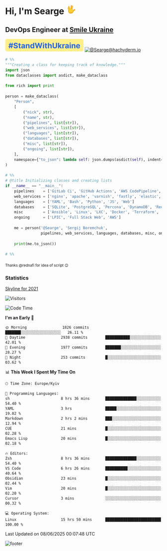 # Hi, I'm Searge <img src="images/vulcan.webp" style="display: inline-block; margin: 0; height: 2rem" alt="Vulcan salute" />

## DevOps Engineer at [Smile Ukraine](https://smile-ukraine.com/en)

[![Stand With Ukraine](https://raw.githubusercontent.com/vshymanskyy/StandWithUkraine/main/badges/StandWithUkraine.svg)](https://stand-with-ukraine.pp.ua)
<a rel="me" href="https://hachyderm.io/@Searge">![@Searge@hachyderm.io](https://img.shields.io/badge/-@Searge-%232B90D9?logo=mastodon&logoColor=white)</a>

```python
# %%
"""Creating a class for keeping track of knowledge."""
import json
from dataclasses import asdict, make_dataclass

from rich import print

person = make_dataclass(
    "Person",
    [
        ("nick", str),
        ("name", str),
        ("pipelines", list[str]),
        ("web_services", list[str]),
        ("languages", list[str]),
        ("databases", list[str]),
        ("misc", list[str]),
        ("ongoing", list[str]),
    ],
    namespace={"to_json": lambda self: json.dumps(asdict(self), indent=4)},
)

# %%
# @title Initializing classes and creating lists
if __name__ == "__main__":
    pipelines    = ['GitLab Ci', 'GitHub Actions', 'AWS CodePipeline', 'Jenkins']
    web_services = ['nginx', 'apache', 'varnish', 'fastly', 'elastic', 'solr']
    languages    = ['YAML', 'Bash', 'Python', 'JS', 'Web']
    databases    = ['SQLite', 'PostgreSQL', 'Percona', 'DynamoDB', 'Redis']
    misc         = ['Ansible', 'Linux', 'LXC', 'Docker', 'Terraform', 'AWS']
    ongoing      = ['LPIC', 'Full Stack Web', 'AWS']

    me = person('@Searge', 'Sergij Boremchuk',
                pipelines, web_services, languages, databases, misc, ongoing)

    print(me.to_json())

# %%

```

<sub>Thanks @rednafi for idea of script :wink:</sub>

### Statistics

[Skyline for 2021](https://skyline.github.com/Searge/2021)

![Visitors](https://komarev.com/ghpvc/?username=searge&label=Profile%20views&color=0e75b6&style=flat) 
<!--START_SECTION:waka-->
![Code Time](http://img.shields.io/badge/Code%20Time-3%2C422%20hrs%2039%20mins-blue)

**I'm an Early 🐤** 

```text
🌞 Morning                1826 commits        ███████░░░░░░░░░░░░░░░░░░   26.11 % 
🌆 Daytime                2938 commits        ███████████░░░░░░░░░░░░░░   42.01 % 
🌃 Evening                1977 commits        ███████░░░░░░░░░░░░░░░░░░   28.27 % 
🌙 Night                  253 commits         █░░░░░░░░░░░░░░░░░░░░░░░░   03.62 % 
```


📊 **This Week I Spent My Time On** 

```text
🕑︎ Time Zone: Europe/Kyiv

💬 Programming Languages: 
sh                       8 hrs 36 mins       ██████████████░░░░░░░░░░░   54.40 % 
YAML                     3 hrs               █████░░░░░░░░░░░░░░░░░░░░   19.02 % 
Markdown                 2 hrs 2 mins        ███░░░░░░░░░░░░░░░░░░░░░░   12.94 % 
CUE                      21 mins             █░░░░░░░░░░░░░░░░░░░░░░░░   02.28 % 
Emacs Lisp               20 mins             █░░░░░░░░░░░░░░░░░░░░░░░░   02.18 % 

🔥 Editors: 
Zsh                      8 hrs 36 mins       ██████████████░░░░░░░░░░░   54.40 % 
VS Code                  6 hrs 26 mins       ██████████░░░░░░░░░░░░░░░   40.64 % 
Obsidian                 23 mins             █░░░░░░░░░░░░░░░░░░░░░░░░   02.44 % 
Vim                      20 mins             █░░░░░░░░░░░░░░░░░░░░░░░░   02.20 % 
Cursor                   3 mins              ░░░░░░░░░░░░░░░░░░░░░░░░░   00.32 % 

💻 Operating System: 
Linux                    15 hrs 50 mins      █████████████████████████   100.00 % 
```


 Last Updated on 08/06/2025 00:07:48 UTC
<!--END_SECTION:waka-->

![footer](https://capsule-render.vercel.app/api?type=waving&color=gradient&customColorList=14,21&height=82&section=footer)
